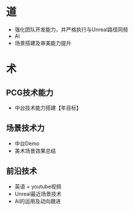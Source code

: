 # 道
- 强化团队开发能力，并严格执行与Unreal路径同频
- AI
- 场景搭建及审美能力提升

# 术
## PCG技术能力
- 中台技术能力搭建【年目标】

## 场景技术力
- 中台Demo
- 美术场景效果总结

## 前沿技术
- 英语 + youtube视频
- Unreal最近场景技术
- AI的运用及动向跟进



